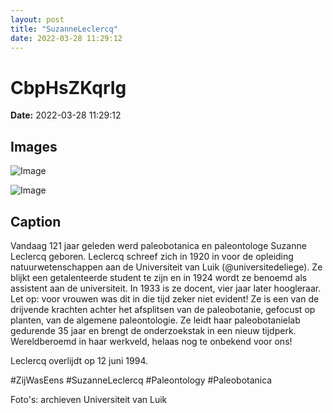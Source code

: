 ```yaml
---
layout: post
title: "SuzanneLeclercq"
date: 2022-03-28 11:29:12
---
```


# CbpHsZKqrIg

**Date:** 2022-03-28 11:29:12

## Images

![Image](/zij.was.eens/images/CbpHsZKqrIg_0.jpg)

![Image](/zij.was.eens/images/CbpHsZKqrIg_1.jpg)

## Caption

Vandaag 121 jaar geleden werd paleobotanica en paleontologe Suzanne Leclercq geboren. Leclercq schreef zich in 1920 in voor de opleiding natuurwetenschappen aan de Universiteit van Luik (@universitedeliege). Ze blijkt een getalenteerde student te zijn en in 1924 wordt ze benoemd als assistent aan de universiteit. In 1933 is ze docent, vier jaar later hoogleraar. Let op: voor vrouwen was dit in die tijd zeker niet evident! Ze is een van de drijvende krachten achter het afsplitsen van de paleobotanie, gefocust op planten, van de algemene paleontologie. Ze leidt haar paleobotanielab gedurende 35 jaar en brengt de onderzoekstak in een nieuw tijdperk. Wereldberoemd in haar werkveld, helaas nog te onbekend voor ons! 

Leclercq overlijdt op 12 juni 1994. 

#ZijWasEens #SuzanneLeclercq #Paleontology #Paleobotanica

Foto's: archieven Universiteit van Luik

